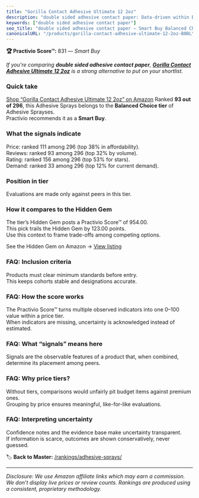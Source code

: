 ```yaml
---
title: "Gorilla Contact Adhesive Ultimate 12 2oz"
description: "double sided adhesive contact paper: Data-driven within Balanced Choice ranking using the Practivio Score™. Positioned by quality, value, demand, findability,…"
keywords: ["double sided adhesive contact paper"]
seo_title: "double sided adhesive contact paper — Smart Buy Balanced Choice (2025)"
canonicalURL: "/products/gorilla-contact-adhesive-ultimate-12-2oz-B0BLY1P9RV/"
---
```


**🏆 Practivio Score™:** 831 — _Smart Buy_


*If you're comparing **double sided adhesive contact paper**, **[Gorilla Contact Adhesive Ultimate 12 2oz](https://www.amazon.com/dp/B0BLY1P9RV?tag=practivio-20)** is a strong alternative to put on your shortlist.*
### Quick take
[Shop “Gorilla Contact Adhesive Ultimate 12 2oz” on Amazon](https://www.amazon.com/dp/B0BLY1P9RV?tag=practivio-20)
Ranked **93 out of 296**, this Adhesive Sprays belongs to the **Balanced Choice tier** of Adhesive Sprayses.  
Practivio recommends it as a **Smart Buy**.

### What the signals indicate
Price: ranked 111 among 296 (top 38% in affordability).  
Reviews: ranked 93 among 296 (top 32% by volume).  
Rating: ranked 156 among 296 (top 53% for stars).  
Demand: ranked 33 among 296 (top 12% for current demand).

### Position in tier
Evaluations are made only against peers in this tier.

### How it compares to the Hidden Gem
The tier’s Hidden Gem posts a Practivio Score™ of 954.00.  
This pick trails the Hidden Gem by 123.00 points.  
Use this context to frame trade-offs among competing options.  

See the Hidden Gem on Amazon → [View listing](https://www.amazon.com/dp/B000HBNU9K?tag=practivio-20)

### FAQ: Inclusion criteria
Products must clear minimum standards before entry.  
This keeps cohorts stable and designations accurate.

### FAQ: How the score works
The Practivio Score™ turns multiple observed indicators into one 0–100 value within a price tier.  
When indicators are missing, uncertainty is acknowledged instead of estimated.

### FAQ: What “signals” means here
Signals are the observable features of a product that, when combined, determine its placement among peers.

### FAQ: Why price tiers?
Without tiers, comparisons would unfairly pit budget items against premium ones.  
Grouping by price ensures meaningful, like-for-like evaluations.

### FAQ: Interpreting uncertainty
Confidence notes and the evidence base make uncertainty transparent.  
If information is scarce, outcomes are shown conservatively, never guessed.


🏷️ **Back to Master:** [/rankings/adhesive-sprays/](/rankings/adhesive-sprays/)

---
_Disclosure: We use Amazon affiliate links which may earn a commission. We don’t display live prices or review counts. Rankings are produced using a consistent, proprietary methodology._

